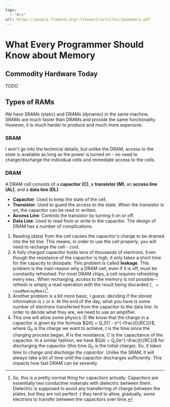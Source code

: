 ```yaml
---
tags:
  - "#cs"
url: https://people.freebsd.org/~lstewart/articles/cpumemory.pdf
---
```

# What Every Programmer Should Know about Memory
## Commodity Hardware Today
TODO
## Types of RAMs
We have SRAMs (static) and DRAMs (dynamic) in the same machine. SRAMs are much faster than DRAMs and provide the same functionality. However, it is much harder to produce and much more expensive.

### SRAM
I won't go into the technical details, but unlike the DRAM, access to the state is available as long as the power is turned on - no need to charge/discharge the individual cells and immediate access to the cells.
### DRAM
A DRAM cell consists of a **capacitor (C)**, a **transistor (M)**, an **access line (AL)**, and a **data line (DL)**.
- **Capacitor**: Used to keep the state of the cell.
- **Transistor**: Used to guard the access to the state. When the transistor is on, the capacitor can be read or written.
- **Access Line**: Controls the transistor by turning it on or off.
- **Data Line**: Used to read from or write to the capacitor.
The design of DRAM has a number of complications.
1. Reading (data) from the cell causes the capacitor's charge to be drained into the bit line. This means, in order to use the cell properly, you will need to recharge the cell - *cost*.
2. A fully charged capacitor holds tens of thousands of electrons. Even though the resistance of the capacitor is high, it only takes a short time for the capacity to dissipate. This problem is called **leakage**. This problem is the main reason why a DRAM cell, even if it is off, must be constantly refreshed. For most DRAM chips, a cell requires refreshing every `64ms`. When recharging, access to the memory is not possible--refresh is simply a read operation with the result being discarded (`_ = readMem(myMem)`)[^1].
3. Another problem is a bit more basic, I guess: deciding if the stored information is `1` or `0`. At the end of the day, what you have is some number of electrons transferred from the capacitor to the data line. In order to decide what they are, we need to use an amplifier.
4. This one will allow some physics :D We know that the charge in a capacitor is given by the formula $Q(t) = Q_0(1 - e^{-\frac{t}{RC}})$, where $Q_0$ is the charge we want to achieve, $t$ is the time since the charging process began, $R$ is the resistance, $C$ is the capacitance of the capacitor. In a similar fashion, we have $Q(t) = Q_0e^{-\frac{t}{RC}}$ for discharging the capacitor (this time $Q_0$ is the initial charge). So, *it takes time to charge and discharge the capacitor*. Unlike the SRAM, it will always take a bit of time until the capacitor discharges sufficiently. This impacts how fast DRAM can be severely.

[^1]: So, this is a pretty normal thing for capacitors actually. Capacitors are essentially two conductive materials with dielectric between them. Dielectric is supposed to avoid any transferring of charge between the plates, but they are not perfect :( they tend to allow, gradually, some electrons to transfer between the capacitors over time.
